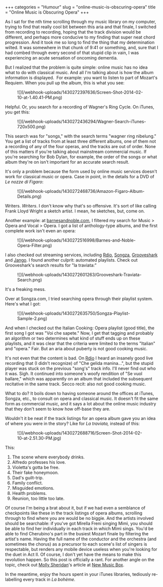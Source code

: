 +++
categories = "Humour"
slug = "online-music-is-obscuring-opera"
title = "Online Music is Obscuring Opera"
+++

As I sat for the nth time scrolling through my music library on my computer, trying to find that really cool bit between this aria and that finale, I switched from recording to recording, hoping that the track division would be different, and perhaps more conducive to my finding that super neat chord progression. And it took me so long to find the thing that my determination wilted. It was somewhere in that chunk of 9:41 or something, and, sure that I had combed through every second of that stupid clip in vain, I was experiencing an acute sensation of oncoming dementia.

But I realized that the problem is quite simple: online music has no idea what to do with classical music. And all I'm talking about is how the album information is displayed.  For example: you want to listen to part of Mozart's Requiem. When you pull up the album, this is what you see:

<figure data-type="image">
![](/webhook-uploads/1430272397636/Screen-Shot-2014-02-10-at-1.40.41-PM.png)
</figure>

Helpful.
Or, you search for a recording of Wagner's Ring Cycle. On iTunes, you get this:

<figure data-type="image">
![](/webhook-uploads/1430272436294/Wagner-Search-iTunes-720x500.png)
</figure>

This search was for "songs," with the search terms "wagner ring nibelung." You get a list of tracks from at least three different albums, one of them not a recording of any of the four operas, and the tracks are out of order. None of this matters if you're talking about mainstream commercial music. If you're searching for Bob Dylan, for example, the order of the songs or what album they're on isn't important for an accurate search result.

It's only a problem because the form used by online music services doesn't work for classical music or opera. Case in point, in the details for a DVD of _Le nozze di Figaro_:

<figure data-type="image">
![](/webhook-uploads/1430272468736/Amazon-Figaro-Album-Details.png)
</figure>

Writers. _Writers_. I don't know why that's so offensive. It's sort of like calling Frank Lloyd Wright a sketch artist. I mean, he sketches, but, come on.

Another example: at [barnesandnoble.com](http://www.barnesandnoble.com/u/Music-CDs-New-Releases-Reviews-Box-Sets/379003222), I filtered my search for Music > Opera and Vocal > Opera. I got a list of anthology-type albums, and the first complete work isn't even an opera:

<figure data-type="image">
![](/webhook-uploads/1430272516998/Barnes-and-Noble-Opera-Filter.png)
</figure>

I also checked out streaming services, including [Rdio](http://www.rdio.com/), [Songza](http://songza.com/), [Grooveshark](http://grooveshark.com/) and [Jango](http://www.jango.com/). I found another culprit: automated playlists. Check out Grooveshark's search results for "la traviata:"

<figure data-type="image">
![](/webhook-uploads/1430272601263/Grooveshark-Traviata-Search.png)
</figure>

It's a freaking mess.

Over at Songza.com, I tried searching opera through their playlist system. Here's what I got:

<figure data-type="image">
![](/webhook-uploads/1430272635750/Songza-Playlist-Sample-2.png)
</figure>

And when I checked out the Italian Cooking: Opera playlist (good title), the first song I got was "Voi che sapete." Now, I get that tagging and probably an algorithm or two determines what kind of stuff ends up on these playlists, and it was clear that the criteria were limited to the terms "Italian" and "opera." Fair. But an aria about puberty is not good cooking music.

It's not even that the content is bad. On [Rdio](https://www.rdio.com/account/signin/) I heard an insanely good live recording that (I didn't recognize) of "Che gelida manina...", but the stupid player was stuck on the previous "song's" track info. I'll never find out who it was. Sigh. It continued into someone's woofy rendition of "Se vuol ballare," which was apparently on an album that included the subsequent recitative in the same track. Secco recit: also not good cooking music.

What to do? It boils down to having someone around the offices at iTunes, Songza, etc., to consult on opera and classical music. It doesn't fit the same form as commercial music, and it says a lot about the online music industry that they don't seem to know how off-base they are.

Wouldn't it be neat if the track listings for an opera album gave you an idea of where you were in the story? Like for _La traviata,_ instead of this:

<figure data-type="image">
![](/webhook-uploads/1430272688716/Screen-Shot-2014-02-10-at-2.51.30-PM.jpg)
</figure>

This:

1.  The scene where everybody drinks.
2.  Alfredo professes his love.
3.  Violetta's gotta be free.
4.  Their fake honeymoon.
5.  Dad's guilt-trip.
6.  Family conflict.
7.  Misguided emotions.
8.  Health problems.
9.  Reunion, too little too late.

Of course I'm being a brat about it, but if we had even a semblance of checkpoints like these in the track listings of opera albums, scrolling through to find where you are would be no biggie. And the artists involved should be searchable: if you've got Mirella Freni singing Mimì, you should be able to find her individually in each track in which Mimì sings. You'd be able to find Cherubino's part in the busiest Mozart finale by filtering the artist's name. Having the full name of the conductor and the orchestra (and sometimes the chorus) as a precursor to each scene's list of singers is respectable, but renders any mobile device useless when you're looking for the duet in Act II.
Of course, I don't yet have the means to make this revolution happen. So this post is officially a rant. For another angle on the topic, check out [Molly Sheridan](http://www.newmusicbox.org/articles/author/MollySheridan/)'s article at [New Music Box](http://www.newmusicbox.org/articles/send-chutes-and-ladders/).

In the meantime, enjoy the hours spent in your iTunes libraries, tediously re-labelling every track in _La bohème._
